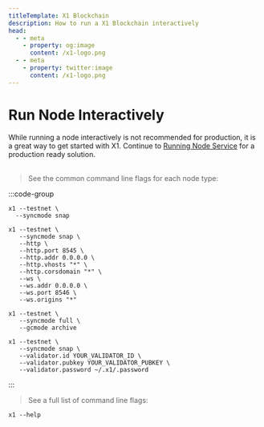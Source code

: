 ```yaml
---
titleTemplate: X1 Blockchain
description: How to run a X1 Blockchain interactively
head:
  - - meta
    - property: og:image
      content: /x1-logo.png
  - - meta
    - property: twitter:image
      content: /x1-logo.png
---
```


# Run Node Interactively

While running a node interactively is not recommended for production, it is a great way to get started with X1.
Continue to [Running Node Service](./run-a-node-service.md) for a production ready solution.
<br><br>

> See the common command line flags for each node type:

:::code-group

```shell [Full Node]
x1 --testnet \
  --syncmode snap
```

```shell [API Node]
x1 --testnet \
   --syncmode snap \
   --http \
   --http.port 8545 \
   --http.addr 0.0.0.0 \
   --http.vhosts "*" \
   --http.corsdomain "*" \
   --ws \
   --ws.addr 0.0.0.0 \
   --ws.port 8546 \
   --ws.origins "*"
```

```shell [Archive Node]
x1 --testnet \
   --syncmode full \
   --gcmode archive
```

```shell [Validator Node]
x1 --testnet \
   --syncmode snap \
   --validator.id YOUR_VALIDATOR_ID \
   --validator.pubkey YOUR_VALIDATOR_PUBKEY \
   --validator.password ~/.x1/.password
```

:::

> See a full list of command line flags:

```shell
x1 --help
```
